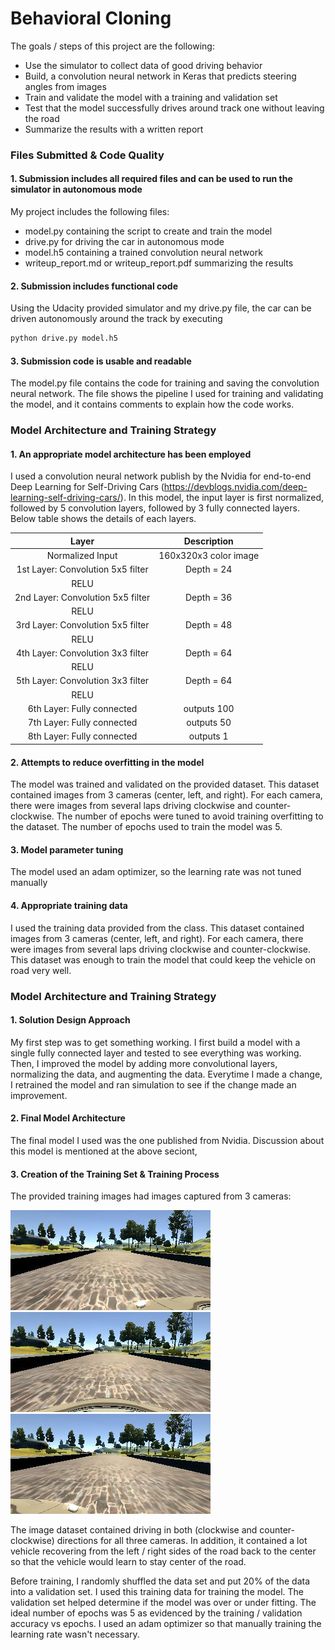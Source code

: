 # **Behavioral Cloning** 

The goals / steps of this project are the following:
* Use the simulator to collect data of good driving behavior
* Build, a convolution neural network in Keras that predicts steering angles from images
* Train and validate the model with a training and validation set
* Test that the model successfully drives around track one without leaving the road
* Summarize the results with a written report


[//]: # (Image References)

[image1]: ./examples/center_2016_12_01_13_30_48_287.jpg "Center Image"
[image2]: ./examples/left_2016_12_01_13_30_48_287.jpg "Left Image"
[image3]: ./examples/right_2016_12_01_13_30_48_287.jpg "Right Image"

### Files Submitted & Code Quality

#### 1. Submission includes all required files and can be used to run the simulator in autonomous mode

My project includes the following files:
* model.py containing the script to create and train the model
* drive.py for driving the car in autonomous mode
* model.h5 containing a trained convolution neural network 
* writeup_report.md or writeup_report.pdf summarizing the results

#### 2. Submission includes functional code
Using the Udacity provided simulator and my drive.py file, the car can be driven autonomously around the track by executing 
```sh
python drive.py model.h5
```

#### 3. Submission code is usable and readable

The model.py file contains the code for training and saving the convolution neural network. The file shows the pipeline I used for training and validating the model, and it contains comments to explain how the code works.

### Model Architecture and Training Strategy

#### 1. An appropriate model architecture has been employed
I used a convolution neural network publish by the Nvidia for end-to-end Deep Learning for Self-Driving Cars (https://devblogs.nvidia.com/deep-learning-self-driving-cars/).  In this model, the input layer is first normalized, followed by 5 convolution layers, followed by 3 fully connected layers.  Below table shows the details of each layers.

| Layer         		|     Description	        					| 
|:---------------------:|:---------------------------------------------:| 
| Normalized Input         		| 160x320x3 color image   							| 
| 1st Layer:  Convolution 5x5 filter | Depth = 24 |
| RELU					| |
|2nd Layer:  Convolution 5x5 filter | Depth = 36 |
| RELU					| |							|
|3rd Layer:  Convolution 5x5 filter | Depth = 48 |
| RELU					| |							|
|4th Layer:  Convolution 3x3 filter | Depth = 64 |
| RELU					| |							|
|5th Layer:  Convolution 3x3 filter | Depth = 64 |
| RELU					| |							|
| 6th Layer:  Fully connected		| outputs 100        									|
| 7th Layer:  Fully connected		| outputs 50        									|
| 8th Layer:  Fully connected		| outputs 1        									|

#### 2. Attempts to reduce overfitting in the model
The model was trained and validated on the provided dataset.  This dataset contained images from 3 cameras (center, left, and right).  For each camera, there were images from several laps driving clockwise and counter-clockwise.  The number of epochs were tuned to avoid training overfitting to the dataset.  The number of epochs used to train the model was 5.

#### 3. Model parameter tuning
The model used an adam optimizer, so the learning rate was not tuned manually

#### 4. Appropriate training data
I used the training data provided from the class.  This dataset contained images from 3 cameras (center, left, and right).  For each camera, there were images from several laps driving clockwise and counter-clockwise. This dataset was enough to train the model that could keep the vehicle on road very well.

### Model Architecture and Training Strategy

#### 1. Solution Design Approach
My first step was to get something working.  I first build a model with a single fully connected layer and tested to see everything was working.  Then, I improved the model by adding more convolutional layers, normalizing the data, and augmenting the data.  Everytime I made a change, I retrained the model and ran simulation to see if the change made an improvement.

#### 2. Final Model Architecture
The final model I used was the one published from Nvidia.  Discussion about this model is mentioned at the above seciont, 

#### 3. Creation of the Training Set & Training Process
The provided training images had images captured from 3 cameras:

![alt text][image2]
![alt text][image1]
![alt text][image3]

The image dataset contained driving in both (clockwise and counter-clockwise) directions for all three cameras.  In addition, it contained a lot vehicle recovering from the left / right sides of the road back to the center so that the vehicle would learn to stay center of the road.

Before training, I randomly shuffled the data set and put 20% of the data into a validation set.  I used this training data for training the model. The validation set helped determine if the model was over or under fitting. The ideal number of epochs was 5 as evidenced by the training / validation accuracy vs epochs. I used an adam optimizer so that manually training the learning rate wasn't necessary.
